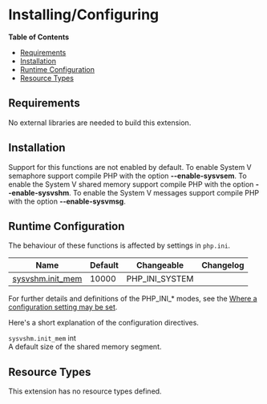 Installing/Configuring
======================

**Table of Contents**

-   [Requirements](/sem/setup.html#Requirements)
-   [Installation](/sem/setup.html#Installation)
-   [Runtime Configuration](/sem/setup.html#Runtime%20Configuration)
-   [Resource Types](/sem/setup.html#Resource%20Types)

Requirements
------------

No external libraries are needed to build this extension.

Installation
------------

Support for this functions are not enabled by default. To enable System
V semaphore support compile PHP with the option **--enable-sysvsem**. To
enable the System V shared memory support compile PHP with the option
**--enable-sysvshm**. To enable the System V messages support compile
PHP with the option **--enable-sysvmsg**.

Runtime Configuration
---------------------

The behaviour of these functions is affected by settings in `php.ini`.

| Name                                                         | Default | Changeable       | Changelog |
|--------------------------------------------------------------|---------|------------------|-----------|
| <a href="/sem/setup.html#" class="link">sysvshm.init_mem</a> | 10000   | PHP\_INI\_SYSTEM |           |

For further details and definitions of the PHP\_INI\_\* modes, see the
<a href="/configuration/changes/modes.html" class="xref">Where a configuration setting may be set</a>.

Here's a short explanation of the configuration directives.

`sysvshm.init_mem` <span class="type">int</span>  
A default size of the shared memory segment.

Resource Types
--------------

This extension has no resource types defined.
